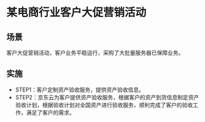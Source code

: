 # 某电商行业客户大促营销活动

## 场景

客户大促营销活动，客户业务平稳运行，采购了大批量服务器已保障业务。

## 实施

- STEP1：客户定制资产验收服务，提供资产验收信息。
- STEP2：京东云为客户提供资产验收服务，根据客户的资产到货信息制定资产验收计划，根据验收计划对全国资产进行验收服务，顺利完成了客户的验收工作，满足了客户的需求。
